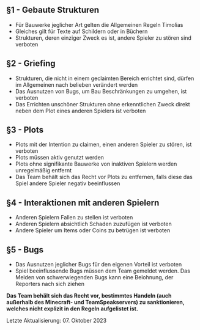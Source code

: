 ## §1 - Gebaute Strukturen
- Für Bauwerke jeglicher Art gelten die Allgemeinen Regeln Timolias
- Gleiches gilt für Texte auf Schildern oder in Büchern
- Strukturen, deren einziger Zweck es ist, andere Spieler zu stören sind verboten

## §2 - Griefing
- Strukturen, die nicht in einem geclaimten Bereich errichtet sind, dürfen im Allgemeinen nach belieben verändert werden
- Das Ausnutzen von Bugs, um Bau Beschränkungen zu umgehen, ist verboten
- Das Errichten unschöner Strukturen ohne erkenntlichen Zweck direkt neben dem Plot eines anderen Spielers ist verboten

## §3 - Plots
- Plots mit der Intention zu claimen, einen anderen Spieler zu stören, ist verboten
- Plots müssen aktiv genutzt werden
- Plots ohne signifikante Bauwerke von inaktiven Spielern werden unregelmäßig entfernt
- Das Team behält sich das Recht vor Plots zu entfernen, falls diese das Spiel andere Spieler negativ beeinflussen

## §4 - Interaktionen mit anderen Spielern
- Anderen Spielern Fallen zu stellen ist verboten
- Anderen Spielern absichtlich Schaden zuzufügen ist verboten
- Andere Spieler um Items oder Coins zu betrügen ist verboten

## §5 - Bugs
- Das Ausnutzen jeglicher Bugs für den eigenen Vorteil ist verboten
- Spiel beeinflussende Bugs müssen dem Team gemeldet werden. Das Melden von schwerwiegenden Bugs kann eine Belohnung, der Reporters nach sich ziehen

<strong>Das Team behält sich das Recht vor, bestimmtes Handeln (auch außerhalb des Minecraft- und TeamSpeakservers) zu sanktionieren, welches nicht explizit in den Regeln aufgelistet ist.</strong>

Letzte Aktualisierung: 07. Oktober 2023